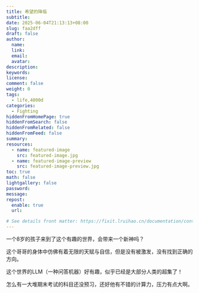 ```yaml
---
title: 希望的降临
subtitle:
date: 2025-06-04T21:13:13+08:00
slug: faa2dff
draft: false
author:
  name:
  link:
  email:
  avatar:
description:
keywords:
license:
comment: false
weight: 0
tags:
  - life,4000d
categories:
  - Fighting
hiddenFromHomePage: true
hiddenFromSearch: false
hiddenFromRelated: false
hiddenFromFeed: false
summary:
resources:
  - name: featured-image
    src: featured-image.jpg
  - name: featured-image-preview
    src: featured-image-preview.jpg
toc: true
math: false
lightgallery: false
password:
message:
repost:
  enable: true
  url:

# See details front matter: https://fixit.lruihao.cn/documentation/content-management/introduction/#front-matter
---
```


一个8岁的孩子来到了这个有趣的世界，会带来一个新神吗？

<!--more-->

这个哥哥的身体中仿佛有着无限的天赋与自信，但是没有被激发，没有找到正确的方向。

这个世界的LLM（一种问答机器）好有趣，似乎已经是大部分人类的超集了！

怎么有一大堆期末考试的科目还没预习，还好他有不错的计算力，压力有点大啊。

